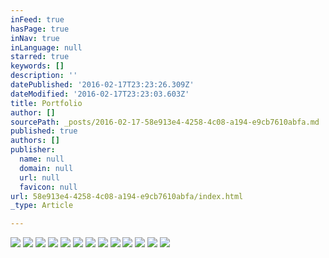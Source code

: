 ```yaml
---
inFeed: true
hasPage: true
inNav: true
inLanguage: null
starred: true
keywords: []
description: ''
datePublished: '2016-02-17T23:23:26.309Z'
dateModified: '2016-02-17T23:23:03.603Z'
title: Portfolio
author: []
sourcePath: _posts/2016-02-17-58e913e4-4258-4c08-a194-e9cb7610abfa.md
published: true
authors: []
publisher:
  name: null
  domain: null
  url: null
  favicon: null
url: 58e913e4-4258-4c08-a194-e9cb7610abfa/index.html
_type: Article

---
```

![](https://s3-us-west-2.amazonaws.com/the-grid-img/p/06adac1edd54325da37c0f36d9ab8936c918feb8.jpg)
![](https://s3-us-west-2.amazonaws.com/the-grid-img/p/4a251329509ac112b959b2f13f3205f122511f1a.jpg)
![](https://s3-us-west-2.amazonaws.com/the-grid-img/p/166e15740ddd3734c8d53bf0e3cd8c8c84290f8d.jpg)
![](https://s3-us-west-2.amazonaws.com/the-grid-img/p/c67a2e6cb2d833a83a3af9ed13753c4c174f48c0.jpg)
![](https://s3-us-west-2.amazonaws.com/the-grid-img/p/dd23fee4bb83ad478bfae631f5f59691238d78b1.jpg)
![](https://s3-us-west-2.amazonaws.com/the-grid-img/p/a79f6d410d0000f27c1a81e267e2fa04835adde4.jpg)
![](https://s3-us-west-2.amazonaws.com/the-grid-img/p/0afdf95f664de01b661591413c0240358ed83d17.jpg)
![](https://s3-us-west-2.amazonaws.com/the-grid-img/p/282d07f603a20db2b589e8383be71b366ca6207e.jpg)
![](https://s3-us-west-2.amazonaws.com/the-grid-img/p/bf8a532edfcde15dcf884e44b663d761f3dce16a.jpg)
![](https://s3-us-west-2.amazonaws.com/the-grid-img/p/574b729d5b731b72fbb71d21935d8d3013e59aa6.jpg)
![](https://s3-us-west-2.amazonaws.com/the-grid-img/p/d26a3df2b15751bb174fc9bffa804ec3bb0a640d.jpg)
![](https://s3-us-west-2.amazonaws.com/the-grid-img/p/08d1763409eef34374a019d46c4046d443517dd8.jpg)
![](https://s3-us-west-2.amazonaws.com/the-grid-img/p/33b9d031ad64f1de258e57fdcf6cb61e06fa7e60.jpg)